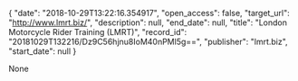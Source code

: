 {
  "date": "2018-10-29T13:22:16.354917", 
  "open_access": false, 
  "target_url": "http://www.lmrt.biz/", 
  "description": null, 
  "end_date": null, 
  "title": "London Motorcycle Rider Training (LMRT)", 
  "record_id": "20181029T132216/Dz9C56hjnu8IoM40nPMl5g==", 
  "publisher": "lmrt.biz", 
  "start_date": null
}

None